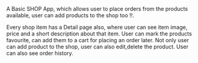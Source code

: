 A Basic SHOP App, which allows user to place orders from the products available, user can add products to the shop too !!.

Every shop item has a Detail page also, where user can see item image, price and a short description about that item.
User can mark the products favourite, can add them to a cart for placing an order later.
Not only user can add product to the shop, user can also edit,delete the product.
User can also see order history.
